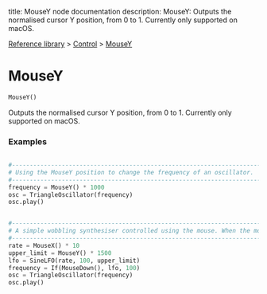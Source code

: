 title: MouseY node documentation
description: MouseY: Outputs the normalised cursor Y position, from 0 to 1. Currently only supported on macOS.

[Reference library](../../index.md) > [Control](../index.md) > [MouseY](index.md)

# MouseY

```python
MouseY()
```

Outputs the normalised cursor Y position, from 0 to 1. Currently only supported on macOS.

### Examples

```python

#-------------------------------------------------------------------------------
# Using the MouseY position to change the frequency of an oscillator.
#-------------------------------------------------------------------------------
frequency = MouseY() * 1000
osc = TriangleOscillator(frequency)
osc.play()

```

```python

#-------------------------------------------------------------------------------
# A simple wobbling synthesiser controlled using the mouse. When the mouse is clicked, as detected by MouseDown(), an LFO is activated and affects the oscillator's frequency. MouseX position changes the rate of the LFO. MouseY position changes the upper frequency limit, affecting pitch.
#-------------------------------------------------------------------------------
rate = MouseX() * 10
upper_limit = MouseY() * 1500
lfo = SineLFO(rate, 100, upper_limit)
frequency = If(MouseDown(), lfo, 100)
osc = TriangleOscillator(frequency)
osc.play()

```

